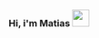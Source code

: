 ### Hi, i'm Matias <img src = "https://raw.githubusercontent.com/MartinHeinz/MartinHeinz/master/wave.gif" width = 30px>

<!--
**matiassosa99/matiassosa99** is a ✨ _special_ ✨ repository because its `README.md` (this file) appears on your GitHub profile.

Here are some ideas to get you started:

- 🔭 I’m currently working on ...
- 🌱 I’m currently learning ...
- 👯 I’m looking to collaborate on ...
- 🤔 I’m looking for help with ...
- 💬 Ask me about ...
- 📫 How to reach me: ...
- 😄 Pronouns: ...
- ⚡ Fun fact: ...
-->
